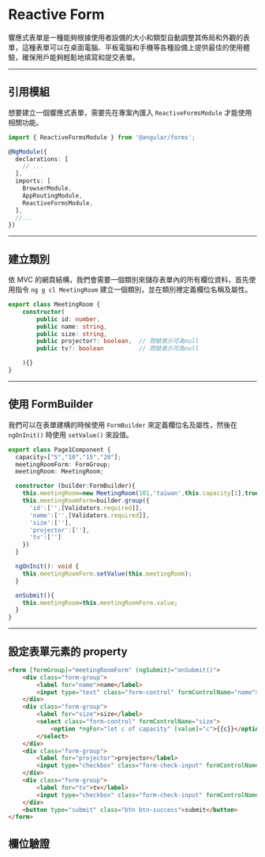 # Reactive Form

響應式表單是一種能夠根據使用者設備的大小和類型自動調整其佈局和外觀的表單，這種表單可以在桌面電腦、平板電腦和手機等各種設備上提供最佳的使用體驗，確保用戶能夠輕鬆地填寫和提交表單。

---

## 引用模組

想要建立一個響應式表單，需要先在專案內匯入 `ReactiveFormsModule` 才能使用相關功能。

```ts title="app.module.ts" hl_lines="1 10"
import { ReactiveFormsModule } from '@angular/forms';

@NgModule({
  declarations: [
    // ...
  ],
  imports: [
    BrowserModule,
    AppRoutingModule,
    ReactiveFormsModule,
  ],
  //...
})
```

---

## 建立類別

依 MVC 的網頁結構，我們會需要一個類別來儲存表單內的所有欄位資料，首先使用指令 `ng g cl MeetingRoom` 建立一個類別，並在類別裡定義欄位名稱及屬性。


```ts title="meeting-room.ts"
export class MeetingRoom {
    constructor(
        public id: number,
        public name: string,
        public size: string,
        public projector?: boolean,  // 問號表示可為null
        public tv?: boolean          // 問號表示可為null

    ){}
}
```

---

## 使用 FormBuilder

我們可以在表單建構的時候使用 `FormBuilder` 來定義欄位名及屬性，然後在 `ngOnInit()` 時使用 `setValue()` 來設值。

```ts hl_lines="3  8-13 18" title="Page1Component.ts"
export class Page1Component {
  capacity=["5","10","15","20"];
  meetingRoomForm: FormGroup;
  meetingRoom: MeetingRoom;

  constructor (builder:FormBuilder){
    this.meetingRoom=new MeetingRoom(101,'taiwan',this.capacity[1],true,true);
    this.meetingRoomForm=builder.group({
      'id':['',[Validators.required]],
      'name':['',[Validators.required]],
      'size':[''],
      'projector':[''],
      'tv':['']
    })
  }

  ngOnInit(): void {
    this.meetingRoomForm.setValue(this.meetingRoom);
  }

  onSubmit(){
    this.meetingRoom=this.meetingRoomForm.value;
  }
}
```

---

## 設定表單元素的 property


```html hl_lines="1 4" title="Page1Component.html"
<form [formGroup]="meetingRoomForm" (ngSubmit)="onSubmit()">
    <div class="form-group">
        <label for="name">name</label>
        <input type="text" class="form-control" formControlName="name">
    </div>
    <div class="form-group">
        <label for="size">size</label>
        <select class="form-control" formControlName="size">
            <option *ngFor="let c of capacity" [value]="c">{{c}}</option>
        </select>
    </div>
    <div class="form-group">
        <label for="projector">projector</label>
        <input type="checkbox" class="form-check-input" formControlName="projector">
    </div>
    <div class="form-group">
        <label for="tv">tv</label>
        <input type="checkbox" class="form-check-input" formControlName="tv">
    </div>
    <button type="submit" class="btn btn-success">submit</button>
</form>
```

## 欄位驗證
